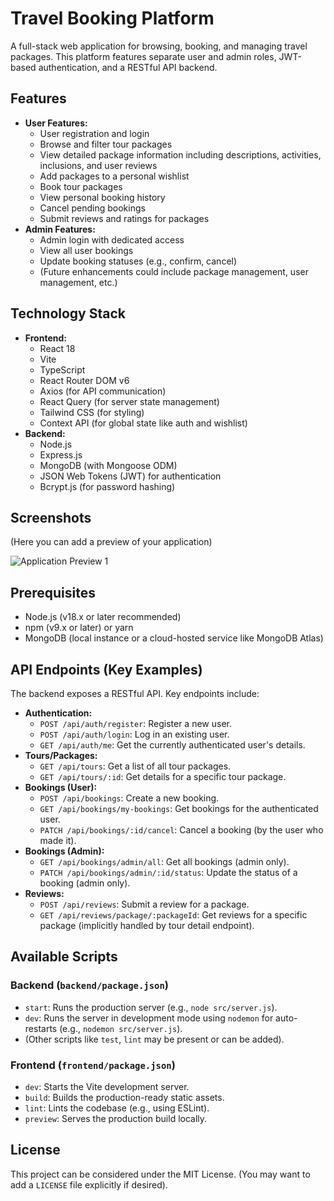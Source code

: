 # Travel Booking Platform

A full-stack web application for browsing, booking, and managing travel packages. This platform features separate user and admin roles, JWT-based authentication, and a RESTful API backend.

## Features

*   **User Features:**
    *   User registration and login
    *   Browse and filter tour packages
    *   View detailed package information including descriptions, activities, inclusions, and user reviews
    *   Add packages to a personal wishlist
    *   Book tour packages
    *   View personal booking history
    *   Cancel pending bookings
    *   Submit reviews and ratings for packages
*   **Admin Features:**
    *   Admin login with dedicated access
    *   View all user bookings
    *   Update booking statuses (e.g., confirm, cancel)
    *   (Future enhancements could include package management, user management, etc.)

## Technology Stack

*   **Frontend:**
    *   React 18
    *   Vite
    *   TypeScript
    *   React Router DOM v6
    *   Axios (for API communication)
    *   React Query (for server state management)
    *   Tailwind CSS (for styling)
    *   Context API (for global state like auth and wishlist)
*   **Backend:**
    *   Node.js
    *   Express.js
    *   MongoDB (with Mongoose ODM)
    *   JSON Web Tokens (JWT) for authentication
    *   Bcrypt.js (for password hashing)

## Screenshots

(Here you can add a preview of your application)

![Application Preview 1](frontend/assets/Screenshot.png)

## Prerequisites

*   Node.js (v18.x or later recommended)
*   npm (v9.x or later) or yarn
*   MongoDB (local instance or a cloud-hosted service like MongoDB Atlas)

## API Endpoints (Key Examples)

The backend exposes a RESTful API. Key endpoints include:

*   **Authentication:**
    *   `POST /api/auth/register`: Register a new user.
    *   `POST /api/auth/login`: Log in an existing user.
    *   `GET /api/auth/me`: Get the currently authenticated user's details.
*   **Tours/Packages:**
    *   `GET /api/tours`: Get a list of all tour packages.
    *   `GET /api/tours/:id`: Get details for a specific tour package.
*   **Bookings (User):**
    *   `POST /api/bookings`: Create a new booking.
    *   `GET /api/bookings/my-bookings`: Get bookings for the authenticated user.
    *   `PATCH /api/bookings/:id/cancel`: Cancel a booking (by the user who made it).
*   **Bookings (Admin):**
    *   `GET /api/bookings/admin/all`: Get all bookings (admin only).
    *   `PATCH /api/bookings/admin/:id/status`: Update the status of a booking (admin only).
*   **Reviews:**
    *   `POST /api/reviews`: Submit a review for a package.
    *   `GET /api/reviews/package/:packageId`: Get reviews for a specific package (implicitly handled by tour detail endpoint).

## Available Scripts

### Backend (`backend/package.json`)

*   `start`: Runs the production server (e.g., `node src/server.js`).
*   `dev`: Runs the server in development mode using `nodemon` for auto-restarts (e.g., `nodemon src/server.js`).
*   (Other scripts like `test`, `lint` may be present or can be added).

### Frontend (`frontend/package.json`)

*   `dev`: Starts the Vite development server.
*   `build`: Builds the production-ready static assets.
*   `lint`: Lints the codebase (e.g., using ESLint).
*   `preview`: Serves the production build locally.

## License

This project can be considered under the MIT License. (You may want to add a `LICENSE` file explicitly if desired). 